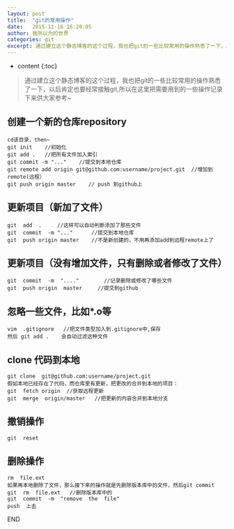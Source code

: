 ```yaml
---
layout: post
title:  "git的常用操作"
date:   2015-11-16 16:20:05
author: 我所以为的世界
categories: git
excerpt: 通过建立这个静态博客的这个过程，我也把git的一些比较常用的操作熟悉了一下，以后肯定也要经常接触git,所以在这里把需要用到的一些操作记录下来供大家参考~
---
```


* content
{:toc}

> 通过建立这个静态博客的这个过程，我也把git的一些比较常用的操作熟悉了一下，以后肯定也要经常接触git,所以在这里把需要用到的一些操作记录下来供大家参考~

##  创建一个新的仓库repository


	cd该目录，then~   
	git init   	//初始化
	git add .   //把所有文件加入索引
	git commit -m "..."    //提交到本地仓库
	git remote add origin git@github.com:username/project.git  //增加到remote(远程）
	git push origin master    // push 到github上
    

##  更新项目（新加了文件）


	git  add  .     //这样可以自动判断添加了那些文件
	git  commit  -m "..."	   //提交到本地仓库
	git  push origin master    //不是新创建的，不用再添加add到远程remote上了
    

##  更新项目（没有增加文件，只有删除或者修改了文件）


	git  commit  -m  "...."        //记录删除或修改了哪些文件
	git  push origin  master     //提交到github
    

##  忽略一些文件，比如*.o等


	vim  .gitignore   //把文件类型加入到.gitignore中,保存
	然后 git add .    会自动过滤这种文件


##  clone 代码到本地


	git clone  git@github.com:username/project.git
	假如本地已经存在了代码，而仓库里有更新，把更改的合并到本地的项目：
	git  fetch origin  //获取远程更新
	git  merge  origin/master   //把更新的内容合并到本地分支
    

##  撤销操作


	git  reset


##  删除操作


	rm  file.ext
	如果再本地删除了文件，那么接下来的操作就是先删除版本库中的文件，然后git commit
	git  rm  file.ext   //删除版本库中的
	git  commit  -m  "remove  the  file"
	push  上去

END



